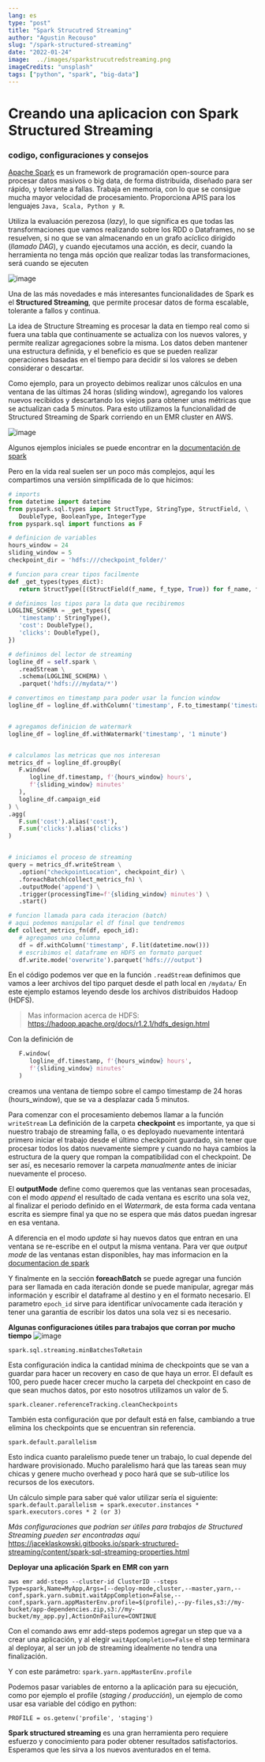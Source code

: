 ```yaml
---
lang: es
type: "post"
title: "Spark Strucutred Streaming"
author: "Agustin Recouso"
slug: "/spark-structured-streaming"
date: "2022-01-24"
image:  ../images/sparkstrucutredstreaming.png
imageCredits: "unsplash"
tags: ["python", "spark", "big-data"]
---
```


# Creando una aplicacion con Spark Structured Streaming
### codigo, configuraciones y consejos

[Apache Spark](https://spark.apache.org/) es un framework de programación open-source para procesar datos masivos o big data, de forma distribuida, diseñado para ser rápido, y tolerante a fallas.
Trabaja en memoria, con lo que se consigue mucha mayor velocidad de procesamiento.
Proporciona APIS para los lenguajes `Java, Scala, Python y R`.

Utiliza la evaluación perezosa (_lazy_), lo que significa es que todas las transformaciones que vamos realizando sobre los RDD o Dataframes, no se resuelven, si no que se van almacenando en un grafo acíclico dirigido (_llamado DAG_), y cuando ejecutamos una acción, es decir, cuando la herramienta no tenga más opción que realizar todas las transformaciones, será cuando se ejecuten

![image](../images/apache-spark-circulo.png)

Una de las más novedades e más interesantes funcionalidades de Spark es el **Structured Streaming**, que permite procesar datos de forma escalable, tolerante a fallos y continua.

La idea de Structure Streaming es procesar la data en tiempo real como si fuera una tabla que continuamente se actualiza con los nuevos valores, y permite realizar agregaciones sobre la misma.
Los datos deben mantener una estructura definida, y el beneficio es que se pueden realizar operaciones basadas en el tiempo para decidir si los valores se deben considerar o descartar.


Como ejemplo, para un proyecto debimos realizar unos cálculos en una ventana de las últimas 24 horas (sliding window), agregando los valores nuevos recibidos y descartando los viejos para obtener unas métricas que se actualizan cada 5 minutos.
Para esto utilizamos la funcionalidad de Structured Streaming de Spark corriendo en un EMR cluster en AWS.



![image](../images/so-apache-spark-in-theory-enough-show-me-the-code.jpeg)

Algunos ejemplos iniciales se puede encontrar en la [documentación de spark](https://spark.apache.org/docs/latest/structured-streaming-programming-guide.html)

Pero en la vida real suelen ser un poco más complejos, aquí les compartimos una versión simplificada de lo que hicimos:

```python
# imports
from datetime import datetime
from pyspark.sql.types import StructType, StringType, StructField, \
   DoubleType, BooleanType, IntegerType
from pyspark.sql import functions as F

# definicion de variables
hours_window = 24
sliding_window = 5
checkpoint_dir = 'hdfs:///checkpoint_folder/'

# funcion para crear tipos facilmente
def _get_types(types_dict):
   return StructType([(StructField(f_name, f_type, True)) for f_name, f_type in types_dict.items()])

# definimos los tipos para la data que recibiremos
LOGLINE_SCHEMA = _get_types({
   'timestamp': StringType(),
   'cost': DoubleType(),
   'clicks': DoubleType(),
})

# definimos del lector de streaming
logline_df = self.spark \
   .readStream \
   .schema(LOGLINE_SCHEMA) \
   .parquet('hdfs:///mydata/*')

# convertimos en timestamp para poder usar la funcion window
logline_df = logline_df.withColumn('timestamp', F.to_timestamp('timestamp'))


# agregamos definicion de watermark
logline_df = logline_df.withWatermark('timestamp', '1 minute')


# calculamos las metricas que nos interesan 
metrics_df = logline_df.groupBy(
   F.window(
      logline_df.timestamp, f'{hours_window} hours', 
      f'{sliding_window} minutes'
   ),
   logline_df.campaign_eid
) \
.agg(
   F.sum('cost').alias('cost'),
   F.sum('clicks').alias('clicks')
)


# iniciamos el proceso de streaming
query = metrics_df.writeStream \
   .option("checkpointLocation", checkpoint_dir) \
   .foreachBatch(collect_metrics_fn) \
   .outputMode('append') \
   .trigger(processingTime=f'{sliding_window} minutes') \
   .start()

# funcion llamada para cada iteracion (batch)
# aqui podemos manipular el df final que tendremos
def collect_metrics_fn(df, epoch_id):
   # agregamos una columna
   df = df.withColumn('timestamp', F.lit(datetime.now()))
   # escribimos el dataframe en HDFS en formato parquet
   df.write.mode('overwrite').parquet('hdfs:///output')
```

En el código podemos ver que en la función `.readStream`
definimos que vamos a leer archivos del tipo parquet desde el path local en `/mydata/`
En este ejemplo estamos leyendo desde los archivos distribuidos Hadoop (HDFS).

>Mas informacion acerca de HDFS:
https://hadoop.apache.org/docs/r1.2.1/hdfs_design.html



Con la definición de 
```python
   F.window(
      logline_df.timestamp, f'{hours_window} hours', 
      f'{sliding_window} minutes'
   )
``` 

creamos una ventana de tiempo sobre el campo timestamp de 24 horas (hours_window), que se va a desplazar cada 5 minutos.

Para comenzar con el procesamiento debemos llamar a la función `writeStream`
La definición de la carpeta **checkpoint** es importante, ya que si nuestro trabajo de streaming falla, o es deployado nuevamente intentará primero iniciar el trabajo desde el último checkpoint guardado, sin tener que procesar todos los datos nuevamente siempre y cuando no haya cambios la estructura de la query que rompan la compatibilidad con el checkpoint. De ser así, es necesario remover la carpeta *manualmente* antes de iniciar nuevamente el proceso.

El **outputMode**  define como queremos que las ventanas sean procesadas, con el modo *append* el resultado de cada ventana es escrito una sola vez, al finalizar el periodo definido en el *Watermark*, de esta forma cada ventana escrita es siempre final ya que no se espera que más datos puedan ingresar en esa ventana. 

A diferencia en el modo *update* si hay nuevos datos que entran en una ventana se re-escribe en el output la misma ventana.
Para ver que *output mode* de las ventanas estan disponibles, hay mas informacion en la [documentacion de spark](https://spark.apache.org/docs/latest/structured-streaming-programming-guide.html#output-modes)

Y finalmente en la sección **foreachBatch** se puede agregar una función para ser llamada en cada iteración donde se puede manipular, agregar más información y escribir el dataframe al destino y en el formato necesario. El parametro `epoch_id` sirve para identificar unívocamente cada iteración y tener una garantia de escribir los datos una sola vez si es necesario.

**Algunas configuraciones útiles para trabajos que corran por mucho tiempo**
![image](../images/spark-defaults.png)

`spark.sql.streaming.minBatchesToRetain`

Esta configuración indica la cantidad mínima de checkpoints que se van a guardar para hacer un recovery en caso de que haya un error.
El default es 100, pero puede hacer crecer mucho la carpeta del checkpoint en caso de que sean muchos datos, por esto nosotros utilizamos un valor de 5.

`spark.cleaner.referenceTracking.cleanCheckpoints`

También esta configuración que por default está en false, cambiando a true elimina los checkpoints que se encuentran sin referencia.

`spark.default.parallelism`

Esto indica cuanto paralelismo puede tener un trabajo, lo cual depende del hardware provisionado. Mucho paralelismo hará que las tareas sean muy chicas y genere mucho overhead y poco hará que se sub-utilice los recursos de los executors.

Un cálculo simple para saber qué valor utilizar sería el siguiente:
`spark.default.parallelism = spark.executor.instances * spark.executors.cores * 2 (or 3)`

*Más configuraciones que podrían ser útiles para trabajos de Structured Streaming pueden ser encontradas aqui*
https://jaceklaskowski.gitbooks.io/spark-structured-streaming/content/spark-sql-streaming-properties.html

**Deployar una aplicación Spark en EMR con yarn**

`
aws emr add-steps --cluster-id ClusterID --steps Type=spark,Name=MyApp,Args=[--deploy-mode,cluster,--master,yarn,--conf,spark.yarn.submit.waitAppCompletion=False,--conf,spark.yarn.appMasterEnv.profile=$(profile),--py-files,s3://my-bucket/app-dependencies.zip,s3://my-bucket/my_app.py],ActionOnFailure=CONTINUE
`

Con el comando aws emr add-steps podemos agregar un step que va a crear una aplicación, y al elegir `waitAppCompletion=False` el step terminara al deployar, al ser un job de streaming idealmente no tendra una finalización.


Y con este parámetro:
`spark.yarn.appMasterEnv.profile`

Podemos pasar variables de entorno a la aplicación para su ejecución, como por ejemplo el profile (*staging / producción*), un ejemplo de como usar esa variable del código en python:

`PROFILE = os.getenv('profile', 'staging')`

**Spark structured streaming** es una gran herramienta pero requiere esfuerzo y conocimiento para poder obtener resultados satisfactorios. Esperamos que les sirva a los nuevos aventurados en el tema.
